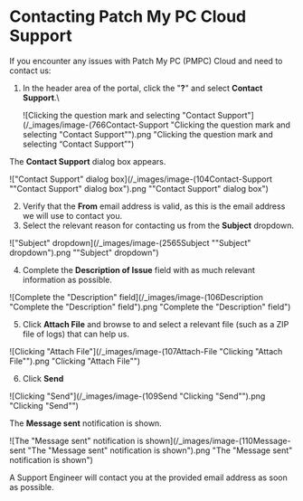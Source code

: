 # Contacting Patch My PC Cloud Support

If you encounter any issues with Patch My PC (PMPC) Cloud and need to contact us:

1.  In the header area of the portal, click the "**?**" and select **Contact Support**.\


    ![Clicking the question mark and selecting "Contact Support"](/_images/image-(766Contact-Support "Clicking the question mark and selecting \"Contact Support\"").png "Clicking the question mark and selecting “Contact Support”")



The **Contact Support** dialog box appears.

!["Contact Support" dialog box](/_images/image-(104Contact-Support "\"Contact Support\" dialog box").png "&#x22;Contact Support&#x22; dialog box")

2. Verify that the **From** email address is valid, as this is the email address we will use to contact you.
3. Select the relevant reason for contacting us from the **Subject** dropdown.

!["Subject" dropdown](/_images/image-(2565Subject "\"Subject\" dropdown").png "&#x22;Subject&#x22; dropdown")

4. Complete the **Description of Issue** field with as much relevant information as possible.

![Complete the "Description" field](/_images/image-(106Description "Complete the \"Description\" field").png "Complete the &#x22;Description&#x22; field")

5. Click **Attach File** and browse to and select a relevant file (such as a ZIP file of logs) that can help us.

![Clicking "Attach File"](/_images/image-(107Attach-File "Clicking \"Attach File\"").png "Clicking &#x22;Attach File&#x22;")

6. Click **Send**

![Clicking "Send"](/_images/image-(109Send "Clicking \"Send\"").png "Clicking &#x22;Send&#x22;")

The **Message sent** notification is shown.

![The "Message sent" notification is shown](/_images/image-(110Message-sent "The \"Message sent\" notification is shown").png "The &#x22;Message sent&#x22; notification is shown")

A Support Engineer will contact you at the provided email address as soon as possible.
